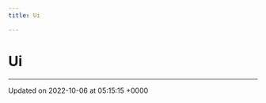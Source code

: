 ```yaml
---
title: Ui

---
```


# Ui








-------------------------------

Updated on 2022-10-06 at 05:15:15 +0000